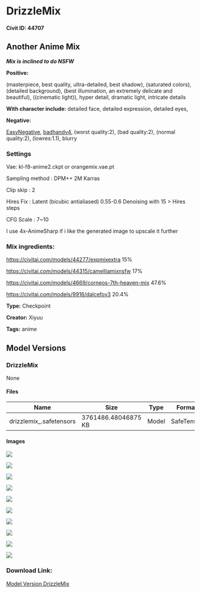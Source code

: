 # DrizzleMix

#### Civit ID: 44707

<h2>Another Anime Mix</h2><p><strong><em>Mix is inclined to do NSFW</em></strong></p><p><strong>Positive:</strong></p><p>(masterpiece, best quality, ultra-detailed, best shadow), (saturated colors), (detailed background), (best illumination, an extremely delicate and beautiful), ((cinematic light)), hyper detail, dramatic light, intricate details</p><p><strong>With character include:</strong> detailed face, detailed expression, detailed eyes,</p><p><strong>Negative:</strong></p><p><a target="_blank" rel="ugc" href="https://civitai.com/models/7808/easynegative">EasyNegative</a>, <a target="_blank" rel="ugc" href="https://civitai.com/models/16993/badhandv4-animeillustdiffusion">badhandv4</a>, (worst quality:2), (bad quality:2), (normal quality:2), (lowres:1.1), blurry</p><h3><strong>Settings</strong></h3><p>Vae: kl-f8-anime2.ckpt or orangemix.vae.pt </p><p>Sampling method : DPM++ 2M Karras</p><p>Clip skip : 2 </p><p>Hires Fix : Latent (bicubic antialiased) 0.55-0.6 Denoising with 15 &gt; Hires steps</p><p>CFG Scale : 7~10</p><p>I use 4x-AnimeSharp if i like the generated image to upscale it further</p><h3>Mix <strong>ingredients</strong>:</h3><p><a target="_blank" rel="ugc" href="https://civitai.com/models/44277/expmixextra">https://civitai.com/models/44277/expmixextra</a> 15%</p><p><a target="_blank" rel="ugc" href="https://civitai.com/models/44315/camelliamixnsfw">https://civitai.com/models/44315/camelliamixnsfw</a> 17%</p><p><a target="_blank" rel="ugc" href="https://civitai.com/models/4669/corneos-7th-heaven-mix">https://civitai.com/models/4669/corneos-7th-heaven-mix</a> 47.6%</p><p><a target="_blank" rel="ugc" href="https://civitai.com/models/9916/dalcefov3">https://civitai.com/models/9916/dalcefov3</a> 20.4%</p>

**Type:** Checkpoint

**Creator:** Xiyuu

**Tags:** anime

## Model Versions

### DrizzleMix

None

#### Files

| Name | Size | Type | Format | Download Url | AutoV1 | AutoV2 | SHA256 | CRC32 | BLAKE3 |
| --- | --- | --- | --- | --- | --- | --- | --- | --- | --- |
| drizzlemix_.safetensors | 3761486.48046875 KB | Model | SafeTensor | https://civitai.com/api/download/models/49341 | 9EACF8C3 | 73D0EF4E31 | 73D0EF4E31DD59B5D9616EC0763D244F033414CC422687EDAD6C43035446BF57 | 1B424EB5 | 1C8663354F7A411AAE4F28C4CC7DBDA06EE464CC75DA82EB08F9CD3F29379F08 |

#### Images

<p><img src="https://image.civitai.com/xG1nkqKTMzGDvpLrqFT7WA/b78c2f01-5c33-45c5-f421-dd07a941fc00/width=450/545343.jpeg" /></p>

<p><img src="https://image.civitai.com/xG1nkqKTMzGDvpLrqFT7WA/b3c45de9-aeca-4665-8740-ac43b45bee00/width=450/539366.jpeg" /></p>

<p><img src="https://image.civitai.com/xG1nkqKTMzGDvpLrqFT7WA/c1be2bc9-4bc1-4013-0004-98ffce5be800/width=450/538678.jpeg" /></p>

<p><img src="https://image.civitai.com/xG1nkqKTMzGDvpLrqFT7WA/1def7a08-d814-4c2d-71e1-4555ded2ae00/width=450/539389.jpeg" /></p>

<p><img src="https://image.civitai.com/xG1nkqKTMzGDvpLrqFT7WA/8411fa59-4dd3-4bcc-89c3-6b141ff7b000/width=450/538186.jpeg" /></p>

<p><img src="https://image.civitai.com/xG1nkqKTMzGDvpLrqFT7WA/73d25c6c-bb65-4e67-0655-ff3e53e4d400/width=450/538784.jpeg" /></p>

<p><img src="https://image.civitai.com/xG1nkqKTMzGDvpLrqFT7WA/0ee7e10a-ce41-4bed-38b0-a2e028ea8c00/width=450/537639.jpeg" /></p>

<p><img src="https://image.civitai.com/xG1nkqKTMzGDvpLrqFT7WA/05a60a07-8e69-43d9-d6d1-34eed0987000/width=450/538870.jpeg" /></p>

<p><img src="https://image.civitai.com/xG1nkqKTMzGDvpLrqFT7WA/d96efebd-8f51-4387-102f-31f99e8ef300/width=450/539154.jpeg" /></p>

<p><img src="https://image.civitai.com/xG1nkqKTMzGDvpLrqFT7WA/ab005912-9b8e-4449-f6fd-1c12f7229d00/width=450/538737.jpeg" /></p>

### Download Link:

[Model Version DrizzleMix](https://civitai.com/api/download/models/49341)

